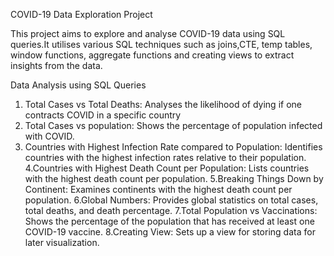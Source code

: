 COVID-19 Data Exploration Project

This project aims to explore and analyse COVID-19 data using SQL queries.It utilises various SQL techniques such as joins,CTE, temp tables, window functions,
aggregate functions and creating views to extract insights from the data.

Data Analysis using SQL Queries

1. Total Cases vs Total Deaths:  Analyses the likelihood of dying if one contracts COVID in a specific country
2. Total Cases vs population: Shows the percentage of population infected with COVID.
3. Countries with Highest Infection Rate compared to Population: Identifies countries with the highest infection rates relative to their population.
4.Countries with Highest Death Count per Population: Lists countries with the highest death count per population.
5.Breaking Things Down by Continent: Examines continents with the highest death count per population.
6.Global Numbers: Provides global statistics on total cases, total deaths, and death percentage.
7.Total Population vs Vaccinations: Shows the percentage of the population that has received at least one COVID-19 vaccine.
8.Creating View: Sets up a view for storing data for later visualization.
